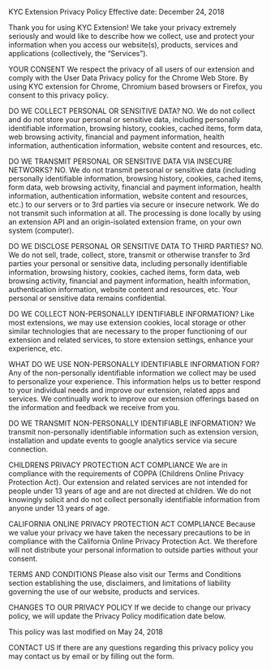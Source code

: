 KYC Extension Privacy Policy
Effective date: December 24, 2018

Thank you for using KYC Extension! We take your privacy extremely seriously and would like to describe how we collect, use and protect your information when you access our website(s), products, services and applications (collectively, the “Services”).

YOUR CONSENT
We respect the privacy of all users of our extension and comply with the User Data Privacy policy for the Chrome Web Store. By using KYC extension for Chrome, Chromium based browsers or Firefox, you consent to this privacy policy.

DO WE COLLECT PERSONAL OR SENSITIVE DATA? NO.
We do not collect and do not store your personal or sensitive data, including personally identifiable information, browsing history, cookies, cached items, form data, web browsing activity, financial and payment information, health information, authentication information, website content and resources, etc.

DO WE TRANSMIT PERSONAL OR SENSITIVE DATA
VIA INSECURE NETWORKS? NO.
We do not transmit personal or sensitive data (including personally identifiable information, browsing history, cookies, cached items, form data, web browsing activity, financial and payment information, health information, authentication information, website content and resources, etc.) to our servers or to 3rd parties via secure or insecure network. We do not transmit such information at all. The processing is done locally by using an extension API and an origin-isolated extension frame, on your own system (computer).

DO WE DISCLOSE PERSONAL OR SENSITIVE DATA
TO THIRD PARTIES? NO.
We do not sell, trade, collect, store, transmit or otherwise transfer to 3rd parties your personal or sensitive data, including personally identifiable information, browsing history, cookies, cached items, form data, web browsing activity, financial and payment information, health information, authentication information, website content and resources, etc. Your personal or sensitive data remains confidential.

DO WE COLLECT NON-PERSONALLY IDENTIFIABLE INFORMATION?
Like most extensions, we may use extension cookies, local storage or other similar technologies that are necessary to the proper functioning of our extension and related services, to store extension settings, enhance your experience, etc.

WHAT DO WE USE NON-PERSONALLY IDENTIFIABLE INFORMATION FOR?
Any of the non-personally identifiable information we collect may be used to personalize your experience. This information helps us to better respond to your individual needs and improve our extension, related apps and services. We continually work to improve our extension offerings based on the information and feedback we receive from you.

DO WE TRANSMIT NON-PERSONALLY IDENTIFIABLE INFORMATION?
We transmit non-personally identifiable information such as extension version, installation and update events to google analytics service via secure connection.

CHILDRENS PRIVACY PROTECTION 
ACT COMPLIANCE
We are in compliance with the requirements of COPPA (Childrens Online Privacy Protection Act). Our extension and related services are not intended for people under 13 years of age and are not directed at children. We do not knowingly solicit and do not collect personally identifiable information from anyone under 13 years of age.

CALIFORNIA ONLINE PRIVACY PROTECTION 
ACT COMPLIANCE
Because we value your privacy we have taken the necessary precautions to be in compliance with the California Online Privacy Protection Act. We therefore will not distribute your personal information to outside parties without your consent.

TERMS AND CONDITIONS
Please also visit our Terms and Conditions section establishing the use, disclaimers, and limitations of liability governing the use of our website, products and services.

CHANGES TO OUR PRIVACY POLICY
If we decide to change our privacy policy, we will update the Privacy Policy modification date below.

This policy was last modified on May 24, 2018

CONTACT US
If there are any questions regarding this privacy policy you may contact us by email or by filling out the form.